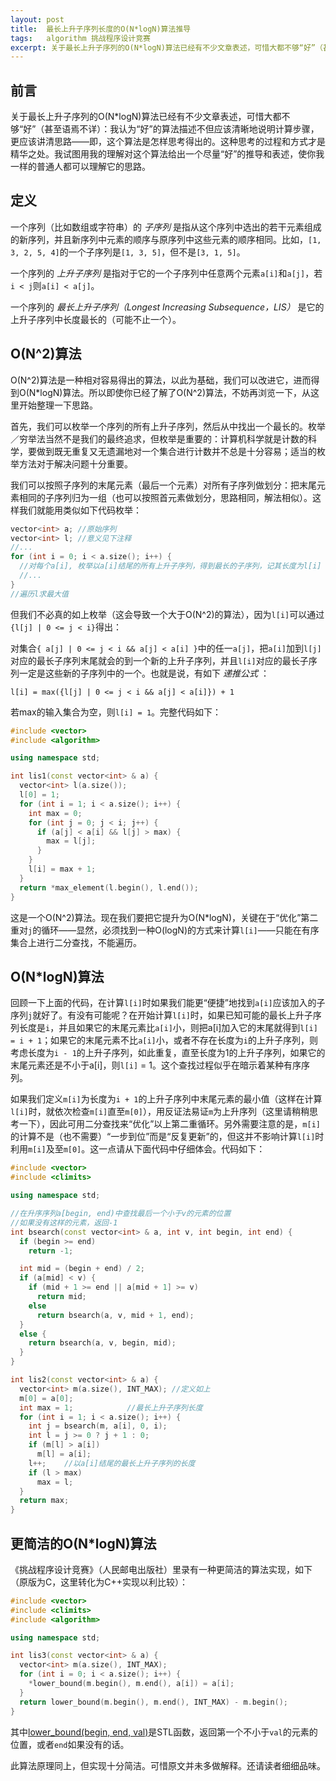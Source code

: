 ```yaml
---
layout: post
title:  最长上升子序列长度的O(N*logN)算法推导
tags:   algorithm 挑战程序设计竞赛
excerpt: 关于最长上升子序列的O(N*logN)算法已经有不少文章表述，可惜大都不够“好”（甚至语焉不详）：我认为“好”的算法描述不但应该清晰地说明计算步骤，更应该讲清思路——即，这个算法是怎样思考得出的。这种思考的过程和方式才是精华之处。我试图用我的理解对这个算法给出一个尽量“好”的推导和表述，使你我一样的普通人都可以理解它的思路。
---
```

## 前言
关于最长上升子序列的O(N*logN)算法已经有不少文章表述，可惜大都不够“好”（甚至语焉不详）：我认为“好”的算法描述不但应该清晰地说明计算步骤，更应该讲清思路——即，这个算法是怎样思考得出的。这种思考的过程和方式才是精华之处。我试图用我的理解对这个算法给出一个尽量“好”的推导和表述，使你我一样的普通人都可以理解它的思路。

## 定义
一个序列（比如数组或字符串）的 _子序列_ 是指从这个序列中选出的若干元素组成的新序列，并且新序列中元素的顺序与原序列中这些元素的顺序相同。比如，`[1, 3, 2, 5, 4]`的一个子序列是`[1, 3, 5]`，但不是`[3, 1, 5]`。

一个序列的 _上升子序列_ 是指对于它的一个子序列中任意两个元素`a[i]`和`a[j]`，若`i < j`则`a[i] < a[j]`。

一个序列的 _最长上升子序列（Longest Increasing Subsequence，LIS）_ 是它的上升子序列中长度最长的（可能不止一个）。

## O(N^2)算法
O(N^2)算法是一种相对容易得出的算法，以此为基础，我们可以改进它，进而得到O(N*logN)算法。所以即使你已经了解了O(N^2)算法，不妨再浏览一下，从这里开始整理一下思路。

首先，我们可以枚举一个序列的所有上升子序列，然后从中找出一个最长的。枚举／穷举法当然不是我们的最终追求，但枚举是重要的：计算机科学就是计数的科学，要做到既无重复又无遗漏地对一个集合进行计数并不总是十分容易；适当的枚举方法对于解决问题十分重要。

我们可以按照子序列的末尾元素（最后一个元素）对所有子序列做划分：把末尾元素相同的子序列归为一组（也可以按照首元素做划分，思路相同，解法相似）。这样我们就能用类似如下代码枚举：

```cpp
vector<int> a; //原始序列
vector<int> l; //意义见下注释
//...
for (int i = 0; i < a.size(); i++) {
  //对每个a[i], 枚举以a[i]结尾的所有上升子序列，得到最长的子序列，记其长度为l[i]
  //...
}
//遍历l求最大值
```

但我们不必真的如上枚举（这会导致一个大于O(N^2)的算法），因为`l[i]`可以通过`{l[j] | 0 <= j < i}`得出：

对集合`{ a[j] | 0 <= j < i && a[j] < a[i] }`中的任一`a[j]`，把`a[i]`加到`l[j]`对应的最长子序列末尾就会的到一个新的上升子序列，并且`l[i]`对应的最长子序列一定是这些新的子序列中的一个。也就是说，有如下 _递推公式_ ：

`l[i] = max({l[j] | 0 <= j < i && a[j] < a[i]}) + 1`

若max的输入集合为空，则`l[i] = 1`。完整代码如下：

```cpp
#include <vector>
#include <algorithm>

using namespace std;

int lis1(const vector<int> & a) {
  vector<int> l(a.size());
  l[0] = 1;
  for (int i = 1; i < a.size(); i++) {
    int max = 0;
    for (int j = 0; j < i; j++) {
      if (a[j] < a[i] && l[j] > max) {
        max = l[j];
      }
    }
    l[i] = max + 1;
  }
  return *max_element(l.begin(), l.end());
}
```

这是一个O(N^2)算法。现在我们要把它提升为O(N*logN)，关键在于“优化”第二重对`j`的循环——显然，必须找到一种O(logN)的方式来计算`l[i]`——只能在有序集合上进行二分查找，不能遍历。

## O(N*logN)算法
回顾一下上面的代码，在计算`l[i]`时如果我们能更“便捷”地找到`a[i]`应该加入的子序列`j`就好了。有没有可能呢？在开始计算`l[i]`时，如果已知可能的最长上升子序列长度是`i`，并且如果它的末尾元素比`a[i]`小，则把a[i]加入它的末尾就得到`l[i] = i + 1`；如果它的末尾元素不比`a[i]`小，或者不存在长度为`i`的上升子序列，则考虑长度为`i - 1`的上升子序列，如此重复，直至长度为1的上升子序列，如果它的末尾元素还是不小于a[i]，则`l[i]` = 1。这个查找过程似乎在暗示着某种有序序列。

如果我们定义`m[i]`为长度为`i + 1`的上升子序列中末尾元素的最小值（这样在计算`l[i]`时，就依次检查`m[i]`直至`m[0]`），用反证法易证`m`为上升序列（这里请稍稍思考一下），因此可用二分查找来“优化”以上第二重循环。另外需要注意的是，`m[i]`的计算不是（也不需要）“一步到位”而是“反复更新”的，但这并不影响计算`l[i]`时利用`m[i]`及至`m[0]`。这一点请从下面代码中仔细体会。代码如下：

```cpp
#include <vector>
#include <climits>

using namespace std;

//在升序序列a[begin, end)中查找最后一个小于v的元素的位置
//如果没有这样的元素，返回-1
int bsearch(const vector<int> & a, int v, int begin, int end) {
  if (begin >= end)
    return -1;

  int mid = (begin + end) / 2;
  if (a[mid] < v) {
    if (mid + 1 >= end || a[mid + 1] >= v)
      return mid;
    else
      return bsearch(a, v, mid + 1, end);
  }
  else {
    return bsearch(a, v, begin, mid);
  }
}

int lis2(const vector<int> & a) {
  vector<int> m(a.size(), INT_MAX); //定义如上
  m[0] = a[0];
  int max = 1;            //最长上升子序列长度
  for (int i = 1; i < a.size(); i++) {
    int j = bsearch(m, a[i], 0, i);
    int l = j >= 0 ? j + 1 : 0;
    if (m[l] > a[i])
      m[l] = a[i];
    l++;    //以a[i]结尾的最长上升子序列的长度
    if (l > max)
      max = l;
  }
  return max;
}
```

## 更简洁的O(N*logN)算法
《挑战程序设计竞赛》（人民邮电出版社）里录有一种更简洁的算法实现，如下（原版为C，这里转化为C++实现以利比较）：

```cpp
#include <vector>
#include <climits>
#include <algorithm>

using namespace std;

int lis3(const vector<int> & a) {
  vector<int> m(a.size(), INT_MAX);
  for (int i = 0; i < a.size(); i++) {
    *lower_bound(m.begin(), m.end(), a[i]) = a[i];
  }
  return lower_bound(m.begin(), m.end(), INT_MAX) - m.begin();
}
```

其中[lower_bound(begin, end, val)](http://www.cplusplus.com/reference/algorithm/lower_bound/)是STL函数，返回第一个不小于`val`的元素的位置，或者`end`如果没有的话。

此算法原理同上，但实现十分简洁。可惜原文并未多做解释。还请读者细细品味。
